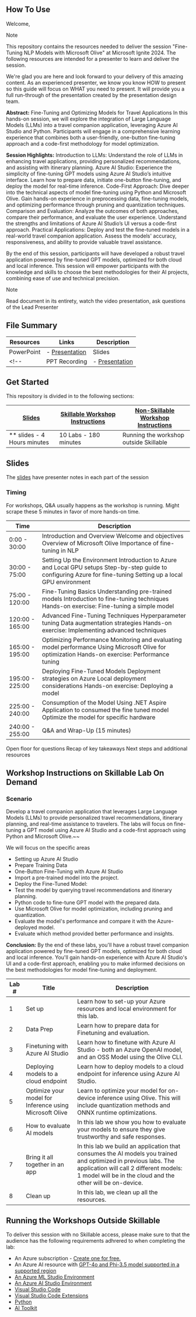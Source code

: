 ## How To Use

Welcome,

> [!NOTE]
>This repository contains the resources needed to deliver the session "Fine-Tuning NLP Models with Microsoft Olive" at Microsoft Ignite 2024.
> The following resources are intended for a presenter to learn and deliver the session.

We're glad you are here and look forward to your delivery of this amazing content. As an experienced presenter, we know you know HOW to present so this guide will focus on WHAT you need to present. It will provide you a full run-through of the presentation created by the presentation design team. 

**Abstract:**
Fine-Tuning and Optimizing Models for Travel Applications
In this hands-on session, we will explore the integration of Large Language Models (LLMs) into a travel companion application, leveraging Azure AI Studio and Python. Participants will engage in a comprehensive learning experience that combines both a user-friendly, one-button fine-tuning approach and a code-first methodology for model optimization.

**Session Highlights:**
Introduction to LLMs: Understand the role of LLMs in enhancing travel applications, providing personalized recommendations, and assisting with itinerary planning.
Azure AI Studio: Experience the simplicity of fine-tuning GPT models using Azure AI Studio’s intuitive interface. Learn how to prepare data, initiate one-button fine-tuning, and deploy the model for real-time inference.
Code-First Approach: Dive deeper into the technical aspects of model fine-tuning using Python and Microsoft Olive. Gain hands-on experience in preprocessing data, fine-tuning models, and optimizing performance through pruning and quantization techniques.
Comparison and Evaluation: Analyze the outcomes of both approaches, compare their performance, and evaluate the user experience. Understand the strengths and limitations of Azure AI Studio’s UI versus a code-first approach.
Practical Applications: Deploy and test the fine-tuned models in a real-world travel companion application. Assess the models' accuracy, responsiveness, and ability to provide valuable travel assistance.

By the end of this session, participants will have developed a robust travel application powered by fine-tuned GPT models, optimized for both cloud and local inference. This session will empower participants with the knowledge and skills to choose the best methodologies for their AI projects, combining ease of use and technical precision.


> [!NOTE]
> Read document in its entirety, watch the video presentation, ask questions of the Lead Presenter

## File Summary

| Resources          | Links                            | Description |
|-------------------|----------------------------------|-------------------|
| PowerPoint        | - [Presentation](https://aka.ms/..) | Slides |
<!-- | PPT Recording     | - [Presentation]() | Video Recording of the PowerPoint slides with no audio | -->

## Get Started

This repository is divided in to the following sections:

| [Slides](https://aka.ms/..) | [Skillable Workshop Instructions](/lab/Skillable%20Workshop%20Instructions/00_Introduction.md) | [Non-Skillable Workshop Instructions](/lab/README.md) |
|-------------------|---------------------------|--------------------------------------
| ** slides - 4 Hours minutes| 10 Labs - 180 minutes | Running the workshop outside Skillable |

## Slides

The [slides](https://aka.ms/...) have presenter notes in each part of the session

### Timing

For workshops, Q&A usually happens as the workshop is running. Might scrape these 5 minutes in favor of more hands-on time.​

| Time        | Description
--------------|-------------
0:00 - 30:00   | Introduction and Overview Welcome and objectives Overview of Microsoft Olive Importance of fine-tuning in NLP
30:00 -  75:00  | Setting Up the Environment Introduction to Azure and Local GPU setups Step-by-step guide to configuring Azure for fine-tuning Setting up a local GPU environment
75:00 - 120:00  | Fine-Tuning Basics Understanding pre-trained models Introduction to fine-tuning techniques Hands-on exercise: Fine-tuning a simple model
120:00 - 165:00 | Advanced Fine-Tuning Techniques Hyperparameter tuning Data augmentation strategies Hands-on exercise: Implementing advanced techniques
165:00 - 195:00 | Optimizing Performance Monitoring and evaluating model performance Using Microsoft Olive for optimization Hands-on exercise: Performance tuning
195:00 - 225:00 | Deploying Fine-Tuned Models Deployment strategies on Azure Local deployment considerations Hands-on exercise: Deploying a model
225:00 - 240:00 |Consumption of the Model Using .NET Aspire Application to consumed the fine tuned model Optimize the model for specific hardware
240:00 - 255:00 |Q&A and Wrap-Up (15 minutes)
Open floor for questions Recap of key takeaways Next steps and additional resources

## Workshop Instructions on Skillable Lab On Demand

### Scenario

Develop a travel companion application that leverages Large Language Models (LLMs) to provide personalized travel recommendations, itinerary planning, and real-time assistance to travelers. The labs will focus on fine-tuning a GPT model using Azure AI Studio and a code-first approach using Python and Microsoft Olive.~~

We will focus on the specific areas 
- Setting up Azure AI Studio
- Prepare Training Data
- One-Button Fine-Tuning with Azure AI Studio
- Import a pre-trained model into the project.
- Deploy the Fine-Tuned Model:
- Test the model by querying travel recommendations and itinerary planning.
- Python code to fine-tune GPT model with the prepared data.
- Use Microsoft Olive for model optimization, including pruning and quantization.
- Evaluate the model's performance and compare it with the Azure-deployed model.
- Evaluate which method provided better performance and insights.

**Conclusion:**
By the end of these labs, you'll have a robust travel companion application powered by fine-tuned GPT models, optimized for both cloud and local inference. You'll gain hands-on experience with Azure AI Studio's UI and a code-first approach, enabling you to make informed decisions on the best methodologies for model fine-tuning and deployment.


| Lab # | Title | Description |
| ----- | ------ |----------- |
| 1 | Set up | Learn how to set-up your Azure resources and local environment for this lab. |
| 2 | Data Prep | Learn how to prepare data for Finetuning and evaluation. |
| 3 | Finetuning with Azure AI Studio | Learn how to finetune with Azure AI Studio - both an Azure OpenAI model, and an OSS Model using the Olive CLI. |
| 4 | Deploying models to a cloud endpoint | Learn how to deploy models to a cloud endpoint for inference using Azure AI Studio. |
| 5 | Optimize your model for Inference using Microsoft Olive | Learn to optimize your model for on-device inference using Olive. This will include quantization methods and ONNX runtime optimizations. |
| 6 | How to evaluate AI models | In this lab we show you how to evaluate your models to ensure they give trustworthy and safe responses. |
| 7 | Bring it all together in an app | In this lab we build an application that consumes the AI models you trained and optimized in previous labs. The application will call 2 different models: 1 model will be in the cloud and the other will be on-device. |
| 8 | Clean up | In this lab, we clean up all the resources.


## Running the Workshops Outside Skillable

To deliver this session with no Skillable access, please make sure to that the audience has the following requirements adhrered to when completing the lab:

- An Azure subscription - [Create one for free.](https://azure.microsoft.com/free/cognitive-services)
- An Azure AI resource with [GPT-4o and Phi-3.5 model supported in a supported region](https://docs.microsoft.com/en-us/azure/cognitive-services/phi-3-5-models)
- [An Azure ML Studio Environment](https://ml.azure.com)
- [An Azure AI Studio Environment](https://ai.azure.com)
- [Visual Studio Code](https://code.visualstudio.com/) 
- [Visual Studio Code Extensions](https://marketplace.visualstudio.com/VSCode)
- [Python](https://marketplace.visualstudio.com/items?itemName=ms-python.python)
- [AI Toolkit](https://marketplace.visualstudio.com/items?itemName=ms-windows-ai-studio.windows-ai-studio)
  
